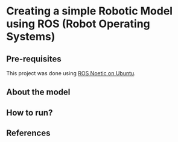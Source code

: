 # Creating a simple Robotic Model using ROS (Robot Operating Systems)

## Pre-requisites

This project was done using [ROS Noetic on Ubuntu](http://wiki.ros.org/noetic/Installation/Ubuntu). 

## About the model

## How to run?

## References
